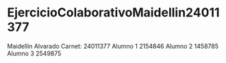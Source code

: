 # EjercicioColaborativoMaidellin24011377

Maidellin Alvarado Carnet: 24011377 
Alumno 1 2154846
Alumno 2 1458785
Alumno 3 2549875